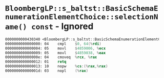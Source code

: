 # `BloombergLP::s_baltst::BasicSchemaEnumerationElementChoice::selectionName() const` - Ignored

```nasm
0000000000430340 <BloombergLP::s_baltst::BasicSchemaEnumerationElementChoice::selectionName() const>:
0000000000000000: 04	cmpl	$0, 64(%rdi)
0000000000000004: 05	movl	$4859006, %ecx
0000000000000009: 05	movl	$4859038, %eax
000000000000000e: 04	cmoveq	%rcx, %rax
0000000000000012: 01	retq	
0000000000000013: 10	nopw	%cs:(%rax,%rax)
000000000000001d: 03	nopl	(%rax)
```
